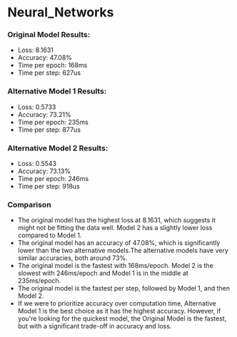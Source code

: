 # Neural_Networks

### Original Model Results:
- Loss: 8.1631
- Accuracy: 47.08%
- Time per epoch: 168ms
- Time per step: 627us


### Alternative Model 1 Results:
- Loss: 0.5733
- Accuracy: 73.21%
- Time per epoch: 235ms
- Time per step: 877us


### Alternative Model 2 Results:
- Loss: 0.5543
- Accuracy: 73.13%
- Time per epoch: 246ms
- Time per step: 918us

### Comparison
- The original model has the highest loss at 8.1631, which suggests it might not be fitting the data well. Model 2 has a slightly lower loss compared to Model 1.
- The original model has an accuracy of 47.08%, which is significantly lower than the two alternative models.The alternative models have very similar accuracies, both around 73%.
- The original model is the fastest with 168ms/epoch. Model 2 is the slowest with 246ms/epoch and Model 1 is in the middle at 235ms/epoch.
- The original model is the fastest per step, followed by Model 1, and then Model 2.
- If we were to prioritize accuracy over computation time, Alternative Model 1 is the best choice as it has the highest accuracy. However, if you're looking for the quickest model, the Original Model is the fastest, but with a significant trade-off in accuracy and loss.